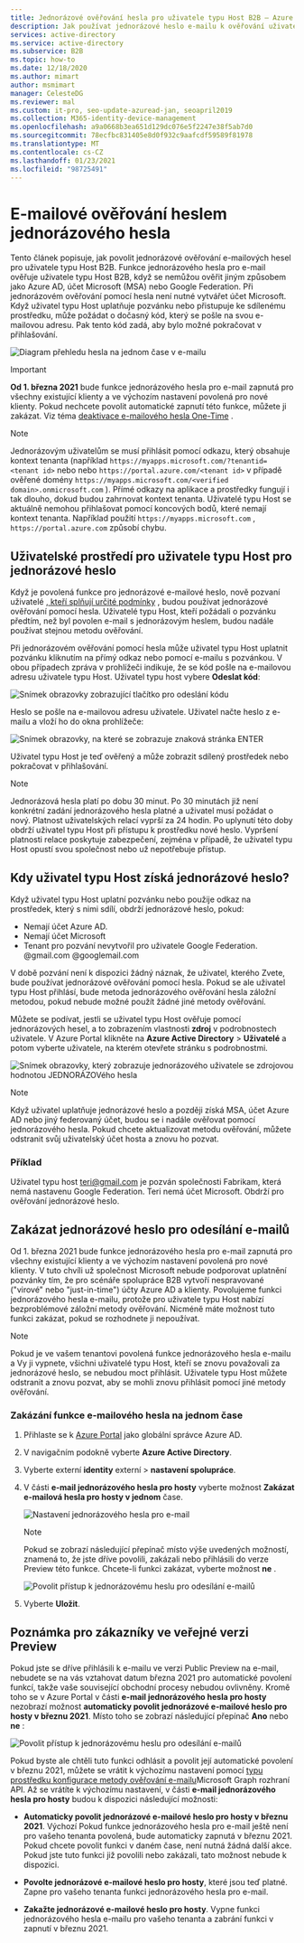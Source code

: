 ```yaml
---
title: Jednorázové ověřování hesla pro uživatele typu Host B2B – Azure AD
description: Jak používat jednorázové heslo e-mailu k ověřování uživatelů typu Host B2B bez nutnosti účet Microsoft.
services: active-directory
ms.service: active-directory
ms.subservice: B2B
ms.topic: how-to
ms.date: 12/18/2020
ms.author: mimart
author: msmimart
manager: CelesteDG
ms.reviewer: mal
ms.custom: it-pro, seo-update-azuread-jan, seoapril2019
ms.collection: M365-identity-device-management
ms.openlocfilehash: a9a0668b3ea651d129dc076e5f2247e38f5ab7d0
ms.sourcegitcommit: 78ecfbc831405e8d0f932c9aafcdf59589f81978
ms.translationtype: MT
ms.contentlocale: cs-CZ
ms.lasthandoff: 01/23/2021
ms.locfileid: "98725491"
---
```

# <a name="email-one-time-passcode-authentication"></a>E-mailové ověřování heslem jednorázového hesla

Tento článek popisuje, jak povolit jednorázové ověřování e-mailových hesel pro uživatele typu Host B2B. Funkce jednorázového hesla pro e-mail ověřuje uživatele typu Host B2B, když se nemůžou ověřit jiným způsobem jako Azure AD, účet Microsoft (MSA) nebo Google Federation. Při jednorázovém ověřování pomocí hesla není nutné vytvářet účet Microsoft. Když uživatel typu Host uplatňuje pozvánku nebo přistupuje ke sdílenému prostředku, může požádat o dočasný kód, který se pošle na svou e-mailovou adresu. Pak tento kód zadá, aby bylo možné pokračovat v přihlašování.

![Diagram přehledu hesla na jednom čase v e-mailu](media/one-time-passcode/email-otp.png)

> [!IMPORTANT]
> **Od 1. března 2021** bude funkce jednorázového hesla pro e-mail zapnutá pro všechny existující klienty a ve výchozím nastavení povolená pro nové klienty. Pokud nechcete povolit automatické zapnutí této funkce, můžete ji zakázat. Viz téma [deaktivace e-mailového hesla One-Time](#disable-email-one-time-passcode) .

> [!NOTE]
> Jednorázovým uživatelům se musí přihlásit pomocí odkazu, který obsahuje kontext tenanta (například `https://myapps.microsoft.com/?tenantid=<tenant id>` nebo nebo `https://portal.azure.com/<tenant id>` v případě ověřené domény `https://myapps.microsoft.com/<verified domain>.onmicrosoft.com` ). Přímé odkazy na aplikace a prostředky fungují i tak dlouho, dokud budou zahrnovat kontext tenanta. Uživatelé typu Host se aktuálně nemohou přihlašovat pomocí koncových bodů, které nemají kontext tenanta. Například použití `https://myapps.microsoft.com` , `https://portal.azure.com` způsobí chybu.

## <a name="user-experience-for-one-time-passcode-guest-users"></a>Uživatelské prostředí pro uživatele typu Host pro jednorázové heslo

Když je povolená funkce pro jednorázové e-mailové heslo, nově pozvaní uživatelé [, kteří splňují určité podmínky](#when-does-a-guest-user-get-a-one-time-passcode) , budou používat jednorázové ověřování pomocí hesla. Uživatelé typu Host, kteří požádali o pozvánku předtím, než byl povolen e-mail s jednorázovým heslem, budou nadále používat stejnou metodu ověřování.

Při jednorázovém ověřování pomocí hesla může uživatel typu Host uplatnit pozvánku kliknutím na přímý odkaz nebo pomocí e-mailu s pozvánkou. V obou případech zpráva v prohlížeči indikuje, že se kód pošle na e-mailovou adresu uživatele typu Host. Uživatel typu host vybere **Odeslat kód**:

   ![Snímek obrazovky zobrazující tlačítko pro odeslání kódu](media/one-time-passcode/otp-send-code.png)

Heslo se pošle na e-mailovou adresu uživatele. Uživatel načte heslo z e-mailu a vloží ho do okna prohlížeče:

   ![Snímek obrazovky, na které se zobrazuje znaková stránka ENTER](media/one-time-passcode/otp-enter-code.png)

Uživatel typu Host je teď ověřený a může zobrazit sdílený prostředek nebo pokračovat v přihlašování.

> [!NOTE]
> Jednorázová hesla platí po dobu 30 minut. Po 30 minutách již není konkrétní zadání jednorázového hesla platné a uživatel musí požádat o nový. Platnost uživatelských relací vyprší za 24 hodin. Po uplynutí této doby obdrží uživatel typu Host při přístupu k prostředku nové heslo. Vypršení platnosti relace poskytuje zabezpečení, zejména v případě, že uživatel typu Host opustí svou společnost nebo už nepotřebuje přístup.

## <a name="when-does-a-guest-user-get-a-one-time-passcode"></a>Kdy uživatel typu Host získá jednorázové heslo?

Když uživatel typu Host uplatní pozvánku nebo použije odkaz na prostředek, který s nimi sdílí, obdrží jednorázové heslo, pokud:

- Nemají účet Azure AD.
- Nemají účet Microsoft
- Tenant pro pozvání nevytvořil pro uživatele Google Federation. @gmail.com @googlemail.com

V době pozvání není k dispozici žádný náznak, že uživatel, kterého Zvete, bude používat jednorázové ověřování pomocí hesla. Pokud se ale uživatel typu Host přihlásí, bude metoda jednorázového ověřování hesla záložní metodou, pokud nebude možné použít žádné jiné metody ověřování.

Můžete se podívat, jestli se uživatel typu Host ověřuje pomocí jednorázových hesel, a to zobrazením vlastnosti **zdroj** v podrobnostech uživatele. V Azure Portal klikněte na **Azure Active Directory**  >  **Uživatelé** a potom vyberte uživatele, na kterém otevřete stránku s podrobnostmi.

![Snímek obrazovky, který zobrazuje jednorázového uživatele se zdrojovou hodnotou JEDNORÁZOVého hesla](media/one-time-passcode/guest-user-properties.png)

> [!NOTE]
> Když uživatel uplatňuje jednorázové heslo a později získá MSA, účet Azure AD nebo jiný federovaný účet, budou se i nadále ověřovat pomocí jednorázového hesla. Pokud chcete aktualizovat metodu ověřování, můžete odstranit svůj uživatelský účet hosta a znovu ho pozvat.

### <a name="example"></a>Příklad

Uživatel typu host teri@gmail.com je pozván společnosti Fabrikam, která nemá nastavenu Google Federation. Teri nemá účet Microsoft. Obdrží pro ověřování jednorázové heslo.

## <a name="disable-email-one-time-passcode"></a>Zakázat jednorázové heslo pro odesílání e-mailů

Od 1. března 2021 bude funkce jednorázového hesla pro e-mail zapnutá pro všechny existující klienty a ve výchozím nastavení povolená pro nové klienty. V tuto chvíli už společnost Microsoft nebude podporovat uplatnění pozvánky tím, že pro scénáře spolupráce B2B vytvoří nespravované ("virové" nebo "just-in-time") účty Azure AD a klienty. Povolujeme funkci jednorázového hesla e-mailu, protože pro uživatele typu Host nabízí bezproblémové záložní metody ověřování. Nicméně máte možnost tuto funkci zakázat, pokud se rozhodnete ji nepoužívat.

> [!NOTE]
>
> Pokud je ve vašem tenantovi povolená funkce jednorázového hesla e-mailu a Vy ji vypnete, všichni uživatelé typu Host, kteří se znovu považovali za jednorázové heslo, se nebudou moct přihlásit. Uživatele typu Host můžete odstranit a znovu pozvat, aby se mohli znovu přihlásit pomocí jiné metody ověřování.

### <a name="to-disable-the-email-one-time-passcode-feature"></a>Zakázání funkce e-mailového hesla na jednom čase

1. Přihlaste se k [Azure Portal](https://portal.azure.com/) jako globální správce Azure AD.

2. V navigačním podokně vyberte **Azure Active Directory**.

3. Vyberte externí **identity** externí  >  **nastavení spolupráce**.

4. V části **e-mail jednorázového hesla pro hosty** vyberte možnost **Zakázat e-mailová hesla pro hosty v jednom** čase.

    ![Nastavení jednorázového hesla pro e-mail](media/one-time-passcode/otp-admin-settings.png)

   > [!NOTE]
   > Pokud se zobrazí následující přepínač místo výše uvedených možností, znamená to, že jste dříve povolili, zakázali nebo přihlásili do verze Preview této funkce. Chcete-li funkci zakázat, vyberte možnost **ne** .
   >
   >![Povolit přístup k jednorázovému heslu pro odesílání e-mailů](media/delegate-invitations/enable-email-otp-opted-in.png)

5. Vyberte **Uložit**.

## <a name="note-for-public-preview-customers"></a>Poznámka pro zákazníky ve veřejné verzi Preview

Pokud jste se dříve přihlásili k e-mailu ve verzi Public Preview na e-mail, nebudete se na vás vztahovat datum března 2021 pro automatické povolení funkcí, takže vaše související obchodní procesy nebudou ovlivněny. Kromě toho se v Azure Portal v části **e-mail jednorázového hesla pro hosty** nezobrazí možnost **automaticky povolit jednorázové e-mailové heslo pro hosty v březnu 2021**. Místo toho se zobrazí následující přepínač **Ano** nebo **ne** :

![Povolit přístup k jednorázovému heslu pro odesílání e-mailů](media/delegate-invitations/enable-email-otp-opted-in.png)

Pokud byste ale chtěli tuto funkci odhlásit a povolit její automatické povolení v březnu 2021, můžete se vrátit k výchozímu nastavení pomocí [typu prostředku konfigurace metody ověřování e-mailu](/graph/api/resources/emailauthenticationmethodconfiguration)Microsoft Graph rozhraní API. Až se vrátíte k výchozímu nastavení, v části **e-mail jednorázového hesla pro hosty** budou k dispozici následující možnosti:

- **Automaticky povolit jednorázové e-mailové heslo pro hosty v březnu 2021**. Výchozí Pokud funkce jednorázového hesla pro e-mail ještě není pro vašeho tenanta povolená, bude automaticky zapnutá v březnu 2021. Pokud chcete povolit funkci v daném čase, není nutná žádná další akce. Pokud jste tuto funkci již povolili nebo zakázali, tato možnost nebude k dispozici.

- **Povolte jednorázové e-mailové heslo pro hosty**, které jsou teď platné. Zapne pro vašeho tenanta funkci jednorázového hesla pro e-mail.

- **Zakažte jednorázové e-mailové heslo pro hosty**. Vypne funkci jednorázového hesla e-mailu pro vašeho tenanta a zabrání funkci v zapnutí v březnu 2021.
